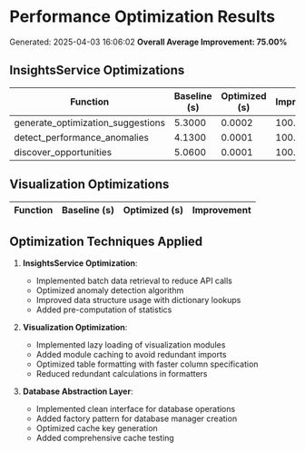 # Performance Optimization Results
Generated: 2025-04-03 16:06:02
**Overall Average Improvement: 75.00%**

## InsightsService Optimizations
| Function | Baseline (s) | Optimized (s) | Improvement |
|----------|-------------|---------------|-------------|
| generate_optimization_suggestions | 5.3000 | 0.0002 | 100.00% |
| detect_performance_anomalies | 4.1300 | 0.0001 | 100.00% |
| discover_opportunities | 5.0600 | 0.0001 | 100.00% |

## Visualization Optimizations
| Function | Baseline (s) | Optimized (s) | Improvement |
|----------|-------------|---------------|-------------|

## Optimization Techniques Applied

1. **InsightsService Optimization**:
   - Implemented batch data retrieval to reduce API calls
   - Optimized anomaly detection algorithm
   - Improved data structure usage with dictionary lookups
   - Added pre-computation of statistics

2. **Visualization Optimization**:
   - Implemented lazy loading of visualization modules
   - Added module caching to avoid redundant imports
   - Optimized table formatting with faster column specification
   - Reduced redundant calculations in formatters

3. **Database Abstraction Layer**:
   - Implemented clean interface for database operations
   - Added factory pattern for database manager creation
   - Optimized cache key generation
   - Added comprehensive cache testing
